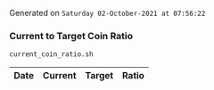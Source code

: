 Generated on `Saturday 02-October-2021 at 07:56:22`

### Current to Target Coin Ratio
`current_coin_ratio.sh`

Date|Current|Target|Ratio
---|---|---|---
